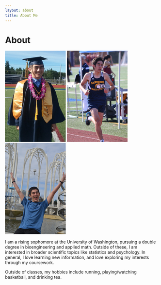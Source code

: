 ```yaml
---
layout: about
title: About Me
---
```

<link rel="stylesheet" type="text/css" href="//fonts.googleapis.com/css?family=Open+Sans" />

# About 

<img src="/assets/pictures/hsgraduation1.png" style = "width:200px;height:300px;" title="Bainbridge High School Graduation" alt = "Image">
<img src="/assets/pictures/running1.png" style="width:200px;height:300px;" title="Track Race (1600m Dash)">
<img src="/assets/pictures/happy1.png" style="width:200px;height:300px;" title="Pacific Science Center">

I am a rising sophomore at the University of Washington, pursuing a double degree in bioengineering and applied math.
Outside of these, I am interested in broader scientific topics like statistics and psychology. In general, I love learning
new information, and love exploring my interests through my coursework.

Outside of classes, my hobbies include running, playing/watching basketball, and drinking tea. 

